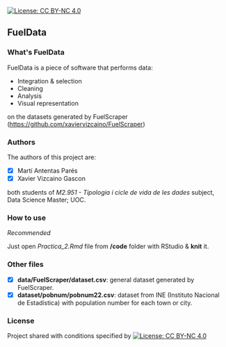 [![License: CC BY-NC 4.0](https://img.shields.io/badge/License-CC_BY--NC_4.0-lightgrey.svg)](https://creativecommons.org/licenses/by-nc/4.0/)
## FuelData

### What's FuelData
FuelData is a piece of software that performs data:

- Integration & selection
- Cleaning
- Analysis
- Visual representation

on the datasets generated by FuelScraper (https://github.com/xaviervizcaino/FuelScraper)

### Authors
The authors of this project are:

- [x] Martí Antentas Parés
- [x] Xavier Vizcaino Gascon

both students of *M2.951 - Tipologia i cicle de vida de les dades* subject, Data Science Master; UOC.


### How to use

*Recommended*

Just open *Practica_2.Rmd* file from **/code** folder with RStudio & **knit** it.

### Other files

- [x] **data/FuelScraper/dataset.csv**: general dataset generated by FuelScraper.
- [x] **dataset/pobnum/pobnum22.csv**: dataset from INE (Instituto Nacional de Estadística) with population number for each town or city.

### License
Project shared with conditions specified by   [![License: CC BY-NC 4.0](https://img.shields.io/badge/License-CC_BY--NC_4.0-lightgrey.svg)](https://creativecommons.org/licenses/by-nc/4.0/)
